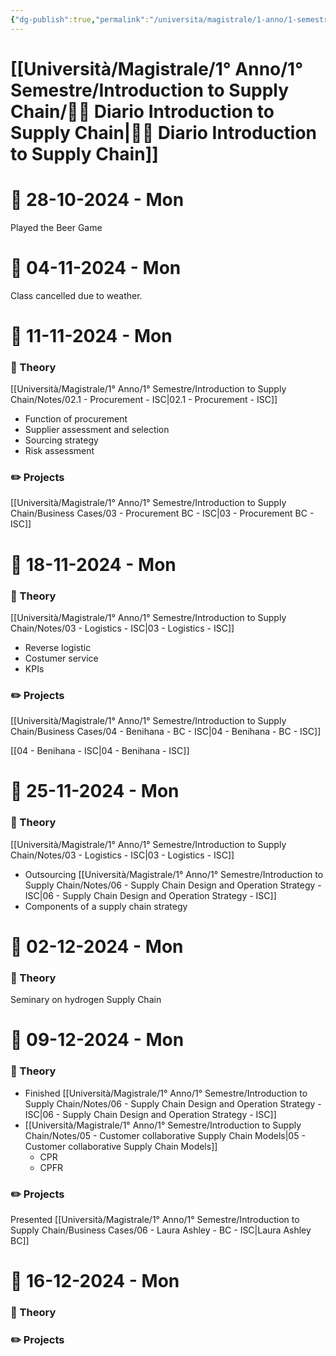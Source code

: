 ```yaml
---
{"dg-publish":true,"permalink":"/universita/magistrale/1-anno/1-semestre/introduction-to-supply-chain/diario-introduction-to-supply-chain/","tags":["UNI"]}
---
```


# [[Università/Magistrale/1° Anno/1° Semestre/Introduction to Supply Chain/🚚📔 Diario Introduction to Supply Chain\|🚚📔 Diario Introduction to Supply Chain]]


# 📆  28-10-2024 - Mon

Played the Beer Game


# 📆  04-11-2024 - Mon

Class cancelled due to weather.


# 📆  11-11-2024 - Mon

### 📝 Theory

[[Università/Magistrale/1° Anno/1° Semestre/Introduction to Supply Chain/Notes/02.1 - Procurement - ISC\|02.1 - Procurement - ISC]]
- Function of procurement
- Supplier assessment and selection
- Sourcing strategy
- Risk assessment

### ✏️ Projects

[[Università/Magistrale/1° Anno/1° Semestre/Introduction to Supply Chain/Business Cases/03 - Procurement BC - ISC\|03 - Procurement BC - ISC]]


# 📆  18-11-2024 - Mon

### 📝 Theory

[[Università/Magistrale/1° Anno/1° Semestre/Introduction to Supply Chain/Notes/03 - Logistics - ISC\|03 - Logistics - ISC]]
- Reverse logistic
- Costumer service
- KPIs

### ✏️ Projects

[[Università/Magistrale/1° Anno/1° Semestre/Introduction to Supply Chain/Business Cases/04 - Benihana - BC - ISC\|04 - Benihana - BC - ISC]]

[[04 - Benihana - ISC\|04 - Benihana - ISC]]


# 📆  25-11-2024 - Mon

### 📝 Theory

[[Università/Magistrale/1° Anno/1° Semestre/Introduction to Supply Chain/Notes/03 - Logistics - ISC\|03 - Logistics - ISC]]
- Outsourcing
[[Università/Magistrale/1° Anno/1° Semestre/Introduction to Supply Chain/Notes/06 - Supply Chain Design and Operation Strategy - ISC\|06 - Supply Chain Design and Operation Strategy - ISC]]
- Components of a supply chain strategy


# 📆  02-12-2024 - Mon

### 📝 Theory

Seminary on hydrogen Supply Chain


# 📆  09-12-2024 - Mon

### 📝 Theory

- Finished [[Università/Magistrale/1° Anno/1° Semestre/Introduction to Supply Chain/Notes/06 - Supply Chain Design and Operation Strategy - ISC\|06 - Supply Chain Design and Operation Strategy - ISC]]
- [[Università/Magistrale/1° Anno/1° Semestre/Introduction to Supply Chain/Notes/05 - Customer collaborative Supply Chain Models\|05 - Customer collaborative Supply Chain Models]]
	- CPR
	- CPFR
### ✏️ Projects

Presented [[Università/Magistrale/1° Anno/1° Semestre/Introduction to Supply Chain/Business Cases/06 - Laura Ashley - BC - ISC\|Laura Ashley BC]]



# 📆  16-12-2024 - Mon

### 📝 Theory

### ✏️ Projects

